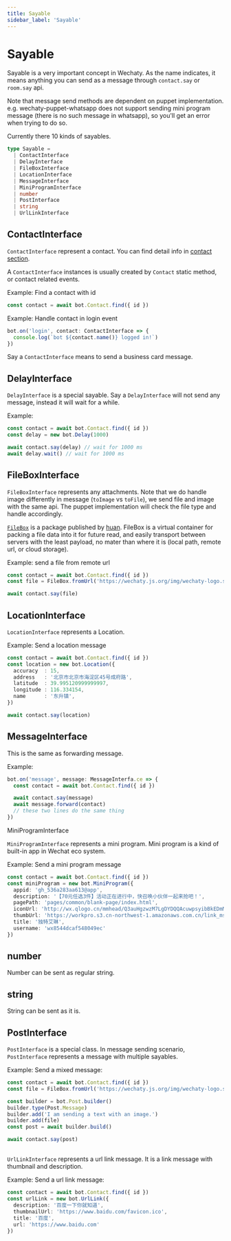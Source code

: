 ```yaml
---
title: Sayable
sidebar_label: 'Sayable'
---
```


# Sayable

Sayable is a very important concept in Wechaty. As the name indicates, it means anything you can send as a message through ```contact.say``` or ```room.say``` api.

Note that message send methods are dependent on puppet implementation. e.g. wechaty-puppet-whatsapp does not support sending mini program message (there is no such message in whatsapp), so you'll get an error when trying to do so.

Currently there 10 kinds of sayables.

```ts
type Sayable =
  | ContactInterface
  | DelayInterface
  | FileBoxInterface
  | LocationInterface
  | MessageInterface
  | MiniProgramInterface
  | number
  | PostInterface
  | string
  | UrlLinkInterface
```

## ContactInterface

```ContactInterface``` represent a contact. You can find detail info in [contact section](./contact).

A ```ContactInterface``` instances is usually created by ```Contact``` static method, or contact related events.

Example: Find a contact with id

```ts
const contact = await bot.Contact.find({ id })
```

Example: Handle contact in login event

```ts
bot.on('login', contact: ContactInterface => {
  console.log(`bot ${contact.name()} logged in!`)
})
```

Say a ```ContactInterface``` means to send a business card message.

## DelayInterface

```DelayInterface``` is a special sayable. Say a ```DelayInterface``` will not send any message, instead it will wait for a while.

Example: 

```ts
const contact = await bot.Contact.find({ id })
const delay = new bot.Delay(1000)

await contact.say(delay) // wait for 1000 ms
await delay.wait() // wait for 1000 ms
```

## FileBoxInterface

```FileBoxInterface``` represents any attachments. Note that we do handle image differently in message (```toImage``` vs ```toFile```), we send file and image with the same api. The puppet implementation will check the file type and handle accordingly.

[```FileBox```](https://github.com/huan/file-box) is a package published by [huan](https://github.com/huan). FileBox is a virtual container for packing a file data into it for future read, and easily transport between servers with the least payload, no mater than where it is (local path, remote url, or cloud storage).

Example: send a file from remote url

```ts
const contact = await bot.Contact.find({ id })
const file = FileBox.fromUrl('https://wechaty.js.org/img/wechaty-logo.svg')

await contact.say(file)
```

## LocationInterface

```LocationInterface``` represents a Location.

Example: Send a location message

```ts
const contact = await bot.Contact.find({ id })
const location = new bot.Location({
  accuracy  : 15,
  address   : '北京市北京市海淀区45号成府路',
  latitude  : 39.995120999999997,
  longitude : 116.334154,
  name      : '东升镇',
})

await contact.say(location)
```

## MessageInterface

This is the same as forwarding message.

Example:

```ts
bot.on('message', message: MessageInterfa.ce => {
  const contact = await bot.Contact.find({ id })

  await contact.say(message)
  await message.forward(contact)
  // these two lines do the same thing
})
```

MiniProgramInterface

```MiniProgramInterface``` represents a mini program. Mini program is a kind of built-in app in Wechat eco system. 

Example: Send a mini program message

```ts
const contact = await bot.Contact.find({ id })
const miniProgram = new bot.MiniProgram({
  appid: 'gh_536a283aa613@app',
  description: '【70元任选3件】活动正在进行中，快召唤小伙伴一起来抢吧！',
  pagePath: 'pages/common/blank-page/index.html',
  iconUrl: 'http://wx.qlogo.cn/mmhead/Q3auHgzwzM7LgDYDQQAcuwpsyibBkEDmMIWEaxDQXwL8EoLxEicrUyjA/96',
  thumbUrl: 'https://workpro.s3.cn-northwest-1.amazonaws.com.cn/link_msg/17885ce3-ec04-4c09-bef8-5a9f67533595/7c390302-3da8-4cf1-9ce5-19b4ae22ca83.jpg',
  title: '独特艾琳',
  username: 'wx8544dcaf548049ec'
})
```

## number

Number can be sent as regular string.

## string

String can be sent as it is.

## PostInterface

```PostInterface``` is a special class. In message sending scenario, ```PostInterface``` represents a message with multiple sayables. 

Example: Send a mixed message:

```ts
const contact = await bot.Contact.find({ id })
const file = FileBox.fromUrl('https://wechaty.js.org/img/wechaty-logo.svg')

const builder = bot.Post.builder()
builder.type(Post.Message)
builder.add('I am sending a text with an image.')
builder.add(file)
const post = await builder.build()

await contact.say(post)
```

## 

```UrlLinkInterface``` represents a url link message. It is a link message with thumbnail and description.

Example: Send a url link message:

```ts
const contact = await bot.Contact.find({ id })
const urlLink = new bot.UrlLink({
  description: '百度一下你就知道',
  thumbnailUrl: 'https://www.baidu.com/favicon.ico',
  title: '百度',
  url: 'https://www.baidu.com'
})

```
